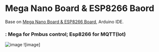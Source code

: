 # Mega Nano Board & ESP8266 Baord 

Base on [Mega Nano Board & ESP8266 Board](https://github.com/Dafeng1980/AtmegaBoards), Arduino IDE.  <br/> 

 ### : Mega for Pmbus control; Esp8266 for MQTT(Iot) <br/>
 
![image](https://github.com/Dafeng1980/PowerPMbusTools/raw/master/doc/mega2esp8266.jpg) ![image] <br/>



